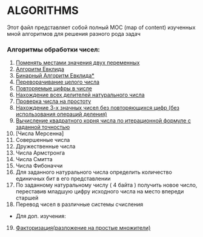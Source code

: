 # ALGORITHMS 
Этот файл представляет собой полный MOC (map of content) изученных мной алгоритмов для решения разного рода задач

### Алгоритмы обработки чисел:
1. [Поменять местами значения двух переменных](https://github.com/ranopashec/FAMCS-PROG/blob/main/ALGORITHMS/Swap%20two%20variables.md)
2. [Алгоритм Евклида](https://github.com/ranopashec/FAMCS-PROG/blob/main/ALGORITHMS/Euclidean%20algorithm.md)
3. [Бинарный Алгоритм Евклида*](https://github.com/ranopashec/FAMCS-PROG/blob/main/ALGORITHMS/Binary%20euclidean%20algorithm.md)
4. [Переворачивание целого числа](https://github.com/ranopashec/FAMCS-PROG/blob/main/ALGORITHMS/reverse%20int.md)
5. [Повторяемые цифры в числе](https://github.com/ranopashec/FAMCS-PROG/blob/main/ALGORITHMS/repeated%20digits%20in%20int.md)
6. [Нахождение всех делителей натурального числа](https://github.com/ranopashec/FAMCS-PROG/blob/main/ALGORITHMS/all%20devisors.md)
7. [Проверка числа на простоту](https://github.com/ranopashec/FAMCS-PROG/blob/main/ALGORITHMS/is%20prime.md)
8. [Нахождение 3-х значных чисел без повторяющихся цифр (без использования операций деления)](https://github.com/ranopashec/FAMCS-PROG/blob/main/ALGORITHMS/three-digit%20numbers%20without%20repeating%20digits.md)
9. [Вычисление квадратного корня числа по итерационной формуле с заданной точностью](https://github.com/ranopashec/FAMCS-PROG/blob/main/ALGORITHMS/square%20root%20of%20a%20number%20with%20a%20given%20accuracy.md)
10. [Числа Мерсенна]
11. Совершенные числа
12. Дружественные числа
13. Числа Армстронга
14. Числа Смитта
15. Числа Фибоначчи
16. Для заданного натурального числа определить количество
единичных бит в его представлении
17. По заданному натуральному числу ( 4 байта ) получить новое число, переставив младшую цифру исходного числа на место впереди старшей
18. Перевод чисел в различные системы счисления
- Для доп. изучения:
19. [Факторизация(разложение на простые множители)]()
